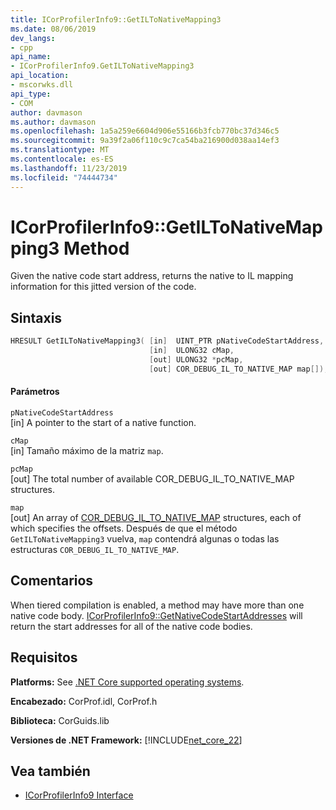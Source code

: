 ```yaml
---
title: ICorProfilerInfo9::GetILToNativeMapping3
ms.date: 08/06/2019
dev_langs:
- cpp
api_name:
- ICorProfilerInfo9.GetILToNativeMapping3
api_location:
- mscorwks.dll
api_type:
- COM
author: davmason
ms.author: davmason
ms.openlocfilehash: 1a5a259e6604d906e55166b3fcb770bc37d346c5
ms.sourcegitcommit: 9a39f2a06f110c9c7ca54ba216900d038aa14ef3
ms.translationtype: MT
ms.contentlocale: es-ES
ms.lasthandoff: 11/23/2019
ms.locfileid: "74444734"
---
```

# <a name="icorprofilerinfo9getiltonativemapping3-method"></a>ICorProfilerInfo9::GetILToNativeMapping3 Method

Given the native code start address, returns the native to IL mapping information for this jitted version of the code.

## <a name="syntax"></a>Sintaxis

```cpp
HRESULT GetILToNativeMapping3( [in]  UINT_PTR pNativeCodeStartAddress,
                               [in]  ULONG32 cMap,
                               [out] ULONG32 *pcMap,
                               [out] COR_DEBUG_IL_TO_NATIVE_MAP map[]);
```

#### <a name="parameters"></a>Parámetros

`pNativeCodeStartAddress` \
[in] A pointer to the start of a native function.

`cMap` \
[in] Tamaño máximo de la matriz `map`.

`pcMap` \
[out] The total number of available COR_DEBUG_IL_TO_NATIVE_MAP structures.

`map` \
[out] An array of [COR_DEBUG_IL_TO_NATIVE_MAP](../debugging/cor-debug-il-to-native-map-structure.md) structures, each of which specifies the offsets. Después de que el método `GetILToNativeMapping3` vuelva, `map` contendrá algunas o todas las estructuras `COR_DEBUG_IL_TO_NATIVE_MAP`.

## <a name="remarks"></a>Comentarios

When tiered compilation is enabled, a method may have more than one native code body. [ICorProfilerInfo9::GetNativeCodeStartAddresses](../../../../docs/framework/unmanaged-api/profiling/icorprofilerinfo9-getnativecodestartaddresses-method.md) will return the start addresses for all of the native code bodies.

## <a name="requirements"></a>Requisitos

**Platforms:** See [.NET Core supported operating systems](../../../core/install/dependencies.md?tabs=netcore30&pivots=os-windows).

**Encabezado:** CorProf.idl, CorProf.h

**Biblioteca:** CorGuids.lib

**Versiones de .NET Framework:** [!INCLUDE[net_core_22](../../../../includes/net-core-22-md.md)]

## <a name="see-also"></a>Vea también

- [ICorProfilerInfo9 Interface](../../../../docs/framework/unmanaged-api/profiling/icorprofilerinfo9-interface.md)
